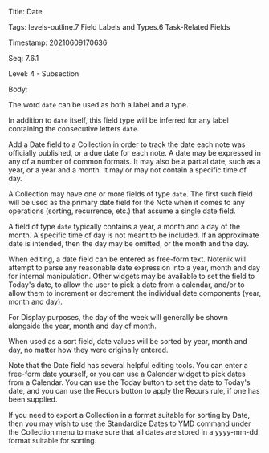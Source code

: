 Title:  Date

Tags:   levels-outline.7 Field Labels and Types.6 Task-Related Fields

Timestamp: 20210609170636

Seq:    7.6.1

Level:  4 - Subsection

Body: 

The word `date` can be used as both a label and a type. 

In addition to `date` itself, this field type will be inferred for any label containing the consecutive letters `date`.

Add a Date field to a Collection in order to track the date each note was officially published, or a due date for each note. A date may be expressed in any of a number of common formats. It may also be a partial date, such as a year, or a year and a month. It may or may not contain a specific time of day.

A Collection may have one or more fields of type `date`. The first such field will be used as the primary date field for the Note when it comes to any operations (sorting, recurrence, etc.) that assume a single date field. 

A field of type `date` typically contains a year, a month and a day of the month. A specific time of day is not meant to be included. If an approximate date is intended, then the day may be omitted, or the month and the day. 

When editing, a date field can be entered as free-form text. Notenik will attempt to parse any reasonable date expression into a year, month and day for internal manipulation. Other widgets may be available to set the field to Today's date, to allow the user to pick a date from a calendar, and/or to allow them to increment or decrement the individual date components (year, month and day). 

For Display purposes, the day of the week will generally be shown alongside the year, month and day of month. 

When used as a sort field, date values will be sorted by year, month and day, no matter how they were originally entered.

Note that the Date field has several helpful editing tools. You can enter a free-form date yourself, or you can use a Calendar widget to pick dates from a Calendar. You can use the Today button to set the date to Today's date, and you can use the Recurs button to apply the Recurs rule, if one has been supplied. 

If you need to export a Collection in a format suitable for sorting by Date, then you may wish to use the Standardize Dates to YMD command under the Collection menu to make sure that all dates are stored in a yyyy-mm-dd format suitable for sorting.
